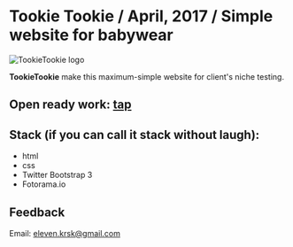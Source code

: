# Tookie Tookie / April, 2017 / Simple website for babywear
![TookieTookie logo](https://timeentertainment.files.wordpress.com/2013/05/spider-man-immagini-dal-film-25.jpg?w=480&h=320&crop=1)

**TookieTookie** make this maximum-simple website for client's niche testing.

## Open ready work: [tap](https://ttookie.github.io/aprilbabywear.github.io/app/index.html)

## Stack (if you can call it stack without laugh):
 + html
 + css
 + Twitter Bootstrap 3
 + Fotorama.io


## Feedback
Email: [eleven.krsk@gmail.com](mailto:eleven.krsk@gmail.com)

